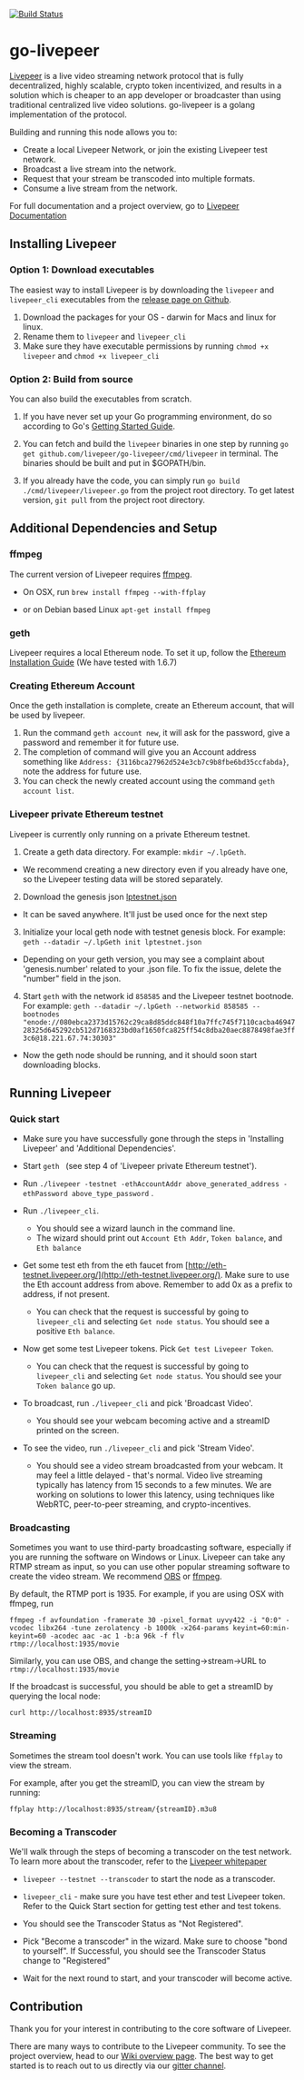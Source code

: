 [![Build Status](https://circleci.com/gh/livepeer/go-livepeer.svg?style=shield&circle-token=e33534f6f4e2a6af19bb1596d7b72767a246cbab)](https://circleci.com/gh/livepeer/go-livepeer/tree/master)


# go-livepeer
[Livepeer](https://livepeer.org) is a live video streaming network protocol that is fully decentralized, highly scalable, crypto token incentivized, and results in a solution which is cheaper to an app developer or broadcaster than using traditional centralized live video solutions.  go-livepeer is a golang implementation of the protocol.

Building and running this node allows you to:

* Create a local Livepeer Network, or join the existing Livepeer test network.
* Broadcast a live stream into the network.
* Request that your stream be transcoded into multiple formats.
* Consume a live stream from the network.

For full documentation and a project overview, go to
[Livepeer Documentation](https://github.com/livepeer/wiki/wiki)

## Installing Livepeer
### Option 1: Download executables
The easiest way to install Livepeer is by downloading the `livepeer` and `livepeer_cli` executables from the [release page on Github](https://github.com/livepeer/go-livepeer/releases). 

1. Download the packages for your OS - darwin for Macs and linux for linux. 
2. Rename them to `livepeer` and `livepeer_cli`
3. Make sure they have executable permissions by running `chmod +x livepeer` and `chmod +x livepeer_cli`

### Option 2: Build from source
You can also build the executables from scratch.  

1. If you have never set up your Go programming environment, do so according to Go's [Getting Started Guide](https://golang.org/doc/install).

2. You can fetch and build the `livepeer` binaries in one step by running `go get github.com/livepeer/go-livepeer/cmd/livepeer` in terminal. The binaries should be built and put in $GOPATH/bin.

3. If you already have the code, you can simply run `go build ./cmd/livepeer/livepeer.go` from the project root directory. To get latest version, `git pull` from the project root directory.

## Additional Dependencies and Setup

### ffmpeg
The current version of Livepeer requires [ffmpeg](https://www.ffmpeg.org/).

* On OSX, run
`brew install ffmpeg --with-ffplay`

* or on Debian based Linux
`apt-get install ffmpeg`

### geth
Livepeer requires a local Ethereum node. To set it up, follow the [Ethereum Installation Guide](https://github.com/ethereum/go-ethereum/wiki/Building-Ethereum)  (We have tested with 1.6.7)

### Creating Ethereum Account
Once the geth installation is complete, create an Ethereum account, that will be used by livepeer.

1. Run the command `geth account new`, it will ask for the password, give a password and remember it for future use.
2. The completion of command will give you an Account address something like `Address: {3116bca27962d524e3cb7c9b8fbe6bd35ccfabda}`, note the address for future use.
3. You can check the newly created account using the command `geth account list`.

### Livepeer private Ethereum testnet
Livepeer is currently only running on a private Ethereum testnet.

1. Create a geth data directory. For example: `mkdir ~/.lpGeth`. 
  * We recommend creating a new directory even if you already have one, so the Livepeer testing data will be stored separately.
2. Download the genesis json [lptestnet.json](http://eth-testnet.livepeer.org/lptestnet.json)
  * It can be saved anywhere. It'll just be used once for the next step
3. Initialize your local geth node with testnet genesis block.  For example: `geth --datadir ~/.lpGeth init lptestnet.json`
  * Depending on your geth version, you may see a complaint about 'genesis.number' related to your .json file. To fix the issue, delete the "number" field in the json.
4. Start `geth` with the network id `858585` and the Livepeer testnet bootnode. For example: `geth --datadir ~/.lpGeth --networkid 858585 --bootnodes "enode://080ebca2373d15762c29ca8d85ddc848f10a7ffc745f7110cacba4694728325d645292cb512d7168323bd0af1650fca825ff54c8dba20aec8878498fae3ff3c6@18.221.67.74:30303"`
  * Now the geth node should be running, and it should soon start downloading blocks.

## Running Livepeer

### Quick start
- Make sure you have successfully gone through the steps in 'Installing Livepeer' and 'Additional Dependencies'.

- Start `geth ` (see step 4 of 'Livepeer private Ethereum testnet').

- Run `./livepeer -testnet -ethAccountAddr above_generated_address -ethPassword above_type_password` . 

- Run `./livepeer_cli`.
  * You should see a wizard launch in the command line. 
  * The wizard should print out `Account Eth Addr`, `Token balance`, and `Eth balance`

- Get some test eth from the eth faucet from [http://eth-testnet.livepeer.org/](http://eth-testnet.livepeer.org/). Make sure to use the Eth account address from above. Remember to add 0x as a prefix to address, if not present.
  * You can check that the request is successful by going to `livepeer_cli` and selecting `Get node status`. You should see a positive `Eth balance`.

- Now get some test Livepeer tokens. Pick `Get test Livepeer Token`.  
  * You can check that the request is successful by going to `livepeer_cli` and selecting `Get node status`. You should see your `Token balance` go up.

- To broadcast, run `./livepeer_cli` and pick 'Broadcast Video'.  
  * You should see your webcam becoming active and a streamID printed on the screen.

- To see the video, run `./livepeer_cli` and pick 'Stream Video'.
  * You should see a video stream broadcasted from your webcam.  It may feel a little delayed - that's normal. Video live streaming typically has latency from 15 seconds to a few minutes. We are working on solutions to lower this latency, using techniques like WebRTC, peer-to-peer streaming, and crypto-incentives.

### Broadcasting

Sometimes you want to use third-party broadcasting software, especially if you are running the software on Windows or Linux. Livepeer can take any RTMP stream as input, so you can use other popular streaming software to create the video stream. We recommend [OBS](https://obsproject.com/download) or [ffmpeg](https://www.ffmpeg.org/).

By default, the RTMP port is 1935.  For example, if you are using OSX with ffmpeg, run

`ffmpeg -f avfoundation -framerate 30 -pixel_format uyvy422 -i "0:0" -vcodec libx264 -tune zerolatency -b 1000k -x264-params keyint=60:min-keyint=60 -acodec aac -ac 1 -b:a 96k -f flv rtmp://localhost:1935/movie`

Similarly, you can use OBS, and change the setting->stream->URL to `rtmp://localhost:1935/movie`

If the broadcast is successful, you should be able to get a streamID by querying the local node:

`curl http://localhost:8935/streamID`

### Streaming

Sometimes the stream tool doesn't work.  You can use tools like `ffplay` to view the stream.

For example, after you get the streamID, you can view the stream by running:

`ffplay http://localhost:8935/stream/{streamID}.m3u8`

### Becoming a Transcoder

We'll walk through the steps of becoming a transcoder on the test network.  To learn more about the transcoder, refer to the [Livepeer whitepaper](https://github.com/livepeer/wiki/blob/master/WHITEPAPER.md)

- `livepeer --testnet --transcoder` to start the node as a transcoder.

- `livepeer_cli` - make sure you have test ether and test Livepeer token.  Refer to the Quick Start section for getting test ether and test tokens.

- You should see the Transcoder Status as "Not Registered".

- Pick "Become a transcoder" in the wizard.  Make sure to choose "bond to yourself".  If Successful, you should see the Transcoder Status change to "Registered"

- Wait for the next round to start, and your transcoder will become active.


## Contribution
Thank you for your interest in contributing to the core software of Livepeer.

There are many ways to contribute to the Livepeer community. To see the project overview, head to our [Wiki overview page](https://github.com/livepeer/wiki/wiki/Project-Overview). The best way to get started is to reach out to us directly via our [gitter channel](https://gitter.im/livepeer/Lobby).
